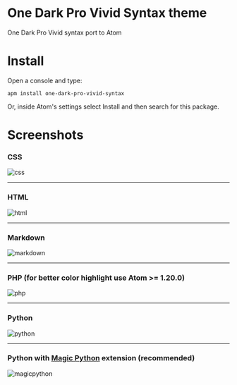 # One Dark Pro Vivid Syntax theme

One Dark Pro Vivid syntax port to Atom

# Install

Open a console and type:

```shell
apm install one-dark-pro-vivid-syntax
```

Or, inside Atom's settings select Install and then search for this package.

# Screenshots

### CSS
![css](https://user-images.githubusercontent.com/15709414/30447353-71f0dfd0-9951-11e7-9618-b3efbbfe72a0.png)

---

### HTML
![html](https://user-images.githubusercontent.com/15709414/30444902-155c7cae-994a-11e7-99f5-67b9a25c0558.png)

---

### Markdown
![markdown](https://user-images.githubusercontent.com/15709414/30445054-7b1be8fe-994a-11e7-8813-5f8dddd6fa78.png)

---

### PHP (for better color highlight use Atom >= 1.20.0)
![php](https://user-images.githubusercontent.com/15709414/30452865-b597b758-995c-11e7-966c-c7771d923e6d.png)

---

### Python
![python](https://user-images.githubusercontent.com/15709414/30448305-08b99cd4-9954-11e7-87b6-ddabc7db3bc1.png)

---

### Python with [Magic Python](https://atom.io/packages/magicpython) extension (recommended)
![magicpython](https://user-images.githubusercontent.com/15709414/30448675-b90f46a6-9954-11e7-8a9f-bf48ca88fcd2.png)


